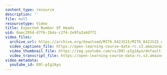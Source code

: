 ```yaml
---
content_type: resource
description: ''
file: null
resourcetype: Video
title: Expected Number Of Heads
uid: 0aec295d-d7f6-2b4a-c2f4-2e9fa2a4d7f2
video_files:
  archive_url: https://archive.org/download/MIT6.042JS15/MIT6_042JS15_expectheads_video_ipod.mp4
  video_captions_file: https://open-learning-course-data-rc.s3.amazonaws.com/6-042j-mathematics-for-computer-science-spring-2015/e828b53047535567be7e8ad2b8f02521_D9l-pIg1Ayo.vtt
  video_thumbnail_file: https://img.youtube.com/vi/D9l-pIg1Ayo/default.jpg
  video_transcript_file: https://open-learning-course-data-rc.s3.amazonaws.com/6-042j-mathematics-for-computer-science-spring-2015/1b99c963f8e7917ec2c904c935c4d4e9_D9l-pIg1Ayo.pdf
video_metadata:
  youtube_id: D9l-pIg1Ayo
---
```

